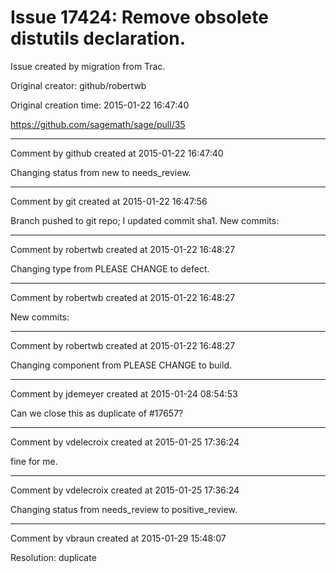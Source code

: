 # Issue 17424: Remove obsolete distutils declaration.

Issue created by migration from Trac.

Original creator: github/robertwb

Original creation time: 2015-01-22 16:47:40



https://github.com/sagemath/sage/pull/35


---

Comment by github created at 2015-01-22 16:47:40

Changing status from new to needs_review.


---

Comment by git created at 2015-01-22 16:47:56

Branch pushed to git repo; I updated commit sha1. New commits:


---

Comment by robertwb created at 2015-01-22 16:48:27

Changing type from PLEASE CHANGE to defect.


---

Comment by robertwb created at 2015-01-22 16:48:27

New commits:


---

Comment by robertwb created at 2015-01-22 16:48:27

Changing component from PLEASE CHANGE to build.


---

Comment by jdemeyer created at 2015-01-24 08:54:53

Can we close this as duplicate of #17657?


---

Comment by vdelecroix created at 2015-01-25 17:36:24

fine for me.


---

Comment by vdelecroix created at 2015-01-25 17:36:24

Changing status from needs_review to positive_review.


---

Comment by vbraun created at 2015-01-29 15:48:07

Resolution: duplicate
